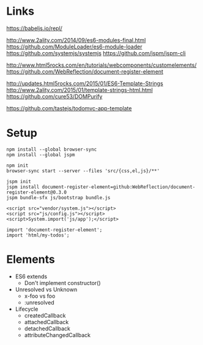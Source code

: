 # Links

https://babeljs.io/repl/

http://www.2ality.com/2014/09/es6-modules-final.html
https://github.com/ModuleLoader/es6-module-loader
https://github.com/systemjs/systemjs
https://github.com/jspm/jspm-cli

http://www.html5rocks.com/en/tutorials/webcomponents/customelements/
https://github.com/WebReflection/document-register-element

http://updates.html5rocks.com/2015/01/ES6-Template-Strings
http://www.2ality.com/2015/01/template-strings-html.html
https://github.com/cure53/DOMPurify

https://github.com/tastejs/todomvc-app-template

# Setup

    npm install --global browser-sync
    npm install --global jspm

    npm init
    browser-sync start --server --files 'src/{css,el,js}/**'

    jspm init
    jspm install document-register-element=github:WebReflection/document-register-element@0.3.0
    jspm bundle-sfx js/bootstrap bundle.js

    <script src="vendor/system.js"></script>
    <script src="js/config.js"></script>
    <script>System.import('js/app');</script>

    import 'document-register-element';
    import 'html/my-todos';

# Elements

- ES6 extends
  - Don't implement constructor()
- Unresolved vs Unknown
  - x-foo vs foo
  - :unresolved
- Lifecycle
  - createdCallback
  - attachedCallback
  - detachedCallback
  - attributeChangedCallback
